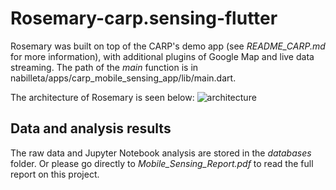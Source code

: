 # Rosemary-carp.sensing-flutter
Rosemary was built on top of the CARP's demo app (see *README_CARP.md* for more information), with additional plugins of Google Map and live data streaming. 
The path of the *main* function is in nabilleta/apps/carp_mobile_sensing_app/lib/main.dart.

The architecture of Rosemary is seen below:
![architecture](https://github.com/LavineSaltyFish/Rosemary-carp.sensing-flutter/assets/52395844/4a5b5a5c-6845-4407-b962-cb6635dd697a)

## Data and analysis results
The raw data and Jupyter Notebook analysis are stored in the *databases* folder. Or please go directly to *Mobile_Sensing_Report.pdf* to read the full report on this project.
